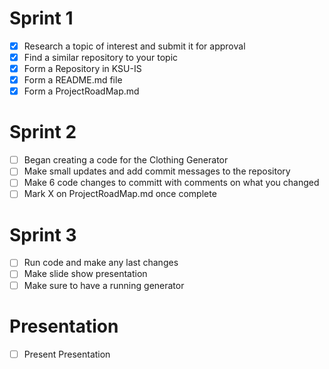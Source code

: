 # Sprint 1
 
- [X] Research a topic of interest and submit it for approval
- [X] Find a similar repository to your topic
- [X] Form a Repository in KSU-IS
- [X] Form a README.md file
- [X] Form a ProjectRoadMap.md

# Sprint 2

- [ ] Began creating a code for the Clothing Generator
- [ ] Make small updates and add commit messages to the repository
- [ ] Make 6 code changes to committ with comments on what you changed
- [ ] Mark X on ProjectRoadMap.md once complete

# Sprint 3

- [ ] Run code and make any last changes
- [ ] Make slide show presentation
- [ ] Make sure to have a running generator

# Presentation

- [ ] Present Presentation
